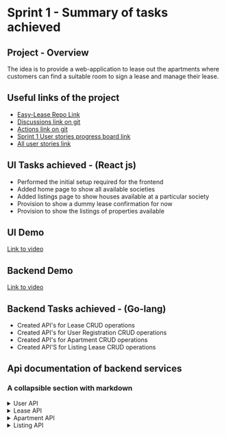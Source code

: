 # Sprint 1 - Summary of tasks achieved

## Project - Overview

The idea is to provide a web-application to lease out the apartments where customers can find a suitable room to sign a lease and manage their lease.

## Useful links of the project
- [Easy-Lease Repo Link](https://github.com/rahulvemula/SE-leasingPortal) 
- [Discussions link on git](https://github.com/rahulvemula/SE-leasingPortal/discussions)
- [Actions link on git](https://github.com/rahulvemula/SE-leasingPortal/actions)
- [Sprint 1 User stories progress board link](https://github.com/rahulvemula/SE-leasingPortal/projects/1)
- [All user stories link](https://github.com/rahulvemula/SE-leasingPortal/issues)

## UI Tasks achieved - (React js)
- Performed the initial setup required for the frontend
- Added home page to show all available societies
- Added listings page to show houses available at a particular society
- Provision to show a dummy lease confirmation for now
- Provision to show the listings of properties available

## UI Demo
[Link to video](https://www.youtube.com/watch?v=g1fCuswK1mo)

## Backend Demo
[Link to video](https://www.youtube.com/watch?v=f7cEDfhIKnI)

## Backend Tasks achieved - (Go-lang)
- Created API's for Lease CRUD operations
- Created API's for User Registration CRUD operations
- Created API's for Apartment CRUD operations
- Created API'S for Listing Lease CRUD operations

## Api documentation of backend services
### A collapsible section with markdown
<details>
  <summary>User API</summary>
  
  ### GET
  - [http://localhost:9010/user/ ](http://localhost:9010/user/)
   ### GET USER BY EMAIL
  - [http://localhost:9010/user/{email}](http://localhost:9010/user/{email})
  ### POST
  - [http://localhost:9010/user/](http://localhost:9010/user/)
  * Payload
  ``` json
   {
      "name":"vamsi",
      "email":"vbethamsetty@ufl.edu",
      "password": "vamsi"
   }
   ```
  ### PUT
  - [http://localhost:9010/user/](http://localhost:9010/user/)
  * Payload
  ``` json
   {
      "name":"vamsi",
      "email":"vbethamsetty@ufl.edu",
      "password": "vamsi"
   }
   ```
  ### DELETE
  - [http://localhost:9010/user/{id}](http://localhost:9010/user/{id})
</details>
<details>
  <summary>Lease API</summary>
  
  ### GET
  - [http://localhost:9010/lease/ ](http://localhost:9010/lease/)
  ### POST
  - [http://localhost:9010/lease/](http://localhost:9010/lease/)
  * Payload
  ``` json
    {
        "listingId":1,
        "userId":"1",
        "leaseStartDate": "28 Jan",
        "leaseEndDate" : "14 Feb"
    }
   ```
  ### PUT
  - [http://localhost:9010/lease/{leaseId}](http://localhost:9010/)
  * Payload
  ``` json
   {
        "listingId":1,
        "userId":"1",
        "leaseStartDate": "28 Jan",
        "leaseEndDate" : "14 Feb"
    }
   ```
  ### DELETE
  - [http://localhost:9010/lease/{id}](http://localhost:9010/lease/{leaseId})
</details>
<details>
  <summary>Apartment API</summary>
  
  ### GET
  - [http://localhost:9010/apartment/ ](http://localhost:9010/apartment/)
  ### POST
  - [http://localhost:9010/apartment/](http://localhost:9010/apartment/)
  * Payload
  ``` json
    {
        "name":"",
        "address":"3800 SW",
        "amenities": "counter top, new appliances"
    }
   ```
  ### PUT
  - [http://localhost:9010/apartment/{apartmentId}](http://localhost:9010/)
  * Payload
  ``` json
   {
        "name":"",
        "address":"3800 SW",
        "amenities": "counter top, new appliances"
    }
   ```
  ### DELETE
  - [http://localhost:9010/apartment/{id}](http://localhost:9010/apartment/{apartmentId})
</details>
<details>
  <summary>Listing API</summary>
  
  ### GET
  - [http://localhost:9010/listing/ ](http://localhost:9010/listing/)
  ### POST
  - [http://localhost:9010/listing/](http://localhost:9010/listing/)
  * Payload
  ``` json
    {
        "listingType":"bedroom",
        "houseType":"1",
        "rent": 500,
        "userId": 1,
        "isleased": true
    }
   ```
  ### PUT
  - [http://localhost:9010/listing/{listingId}](http://localhost:9010/)
  * Payload
  ``` json
   {
        "listingType":"bedroom",
        "houseType":"1",
        "rent": 500,
        "userId": 1,
        "isleased": true
    }
   ```
  ### DELETE
  - [http://localhost:9010/listing/{id}](http://localhost:9010/listing/{listingId})
</details>
